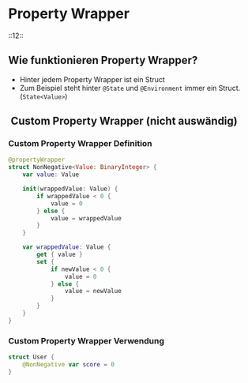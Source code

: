 # Property Wrapper
::12::

## Wie funktionieren Property Wrapper?
- Hinter jedem Property Wrapper ist ein Struct
- Zum Beispiel steht hinter `@State` und `@Environment` immer ein Struct. (`State<Value>`)


##  Custom Property Wrapper (nicht auswändig)

### Custom Property Wrapper Definition
```swift
@propertyWrapper
struct NonNegative<Value: BinaryInteger> {
    var value: Value

    init(wrappedValue: Value) {
        if wrappedValue < 0 {
            value = 0
        } else {
            value = wrappedValue
        }
    }

    var wrappedValue: Value {
        get { value }
        set {
            if newValue < 0 {
                value = 0
            } else {
                value = newValue
            }
        }
    }
}
```

### Custom Property Wrapper Verwendung
```swift
struct User {
    @NonNegative var score = 0
}
```

